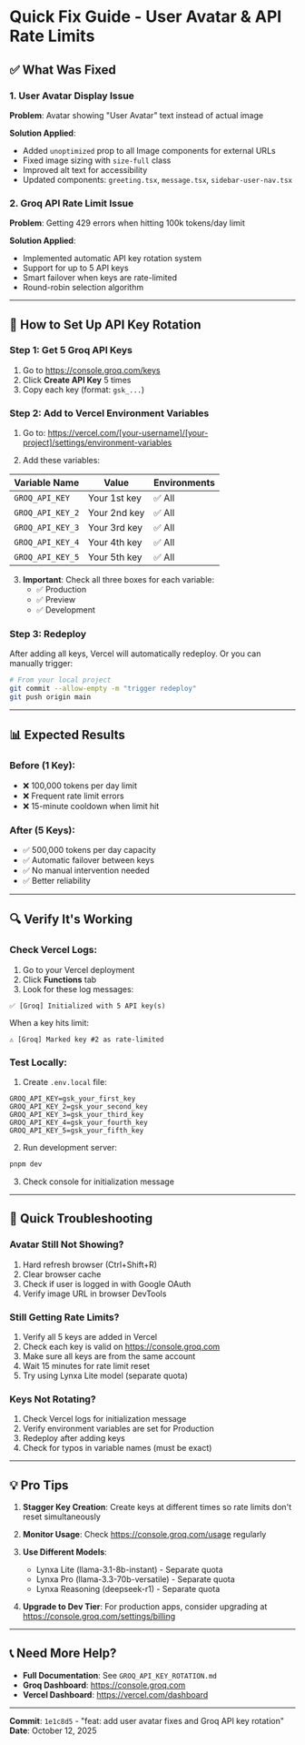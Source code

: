 # Quick Fix Guide - User Avatar & API Rate Limits

## ✅ What Was Fixed

### 1. User Avatar Display Issue
**Problem**: Avatar showing "User Avatar" text instead of actual image

**Solution Applied**:
- Added `unoptimized` prop to all Image components for external URLs
- Fixed image sizing with `size-full` class
- Improved alt text for accessibility
- Updated components: `greeting.tsx`, `message.tsx`, `sidebar-user-nav.tsx`

### 2. Groq API Rate Limit Issue
**Problem**: Getting 429 errors when hitting 100k tokens/day limit

**Solution Applied**:
- Implemented automatic API key rotation system
- Support for up to 5 API keys
- Smart failover when keys are rate-limited
- Round-robin selection algorithm

---

## 🚀 How to Set Up API Key Rotation

### Step 1: Get 5 Groq API Keys

1. Go to https://console.groq.com/keys
2. Click **Create API Key** 5 times
3. Copy each key (format: `gsk_...`)

### Step 2: Add to Vercel Environment Variables

1. Go to: https://vercel.com/[your-username]/[your-project]/settings/environment-variables

2. Add these variables:

| Variable Name | Value | Environments |
|--------------|-------|--------------|
| `GROQ_API_KEY` | Your 1st key | ✅ All |
| `GROQ_API_KEY_2` | Your 2nd key | ✅ All |
| `GROQ_API_KEY_3` | Your 3rd key | ✅ All |
| `GROQ_API_KEY_4` | Your 4th key | ✅ All |
| `GROQ_API_KEY_5` | Your 5th key | ✅ All |

3. **Important**: Check all three boxes for each variable:
   - ✅ Production
   - ✅ Preview
   - ✅ Development

### Step 3: Redeploy

After adding all keys, Vercel will automatically redeploy. Or you can manually trigger:

```bash
# From your local project
git commit --allow-empty -m "trigger redeploy"
git push origin main
```

---

## 📊 Expected Results

### Before (1 Key):
- ❌ 100,000 tokens per day limit
- ❌ Frequent rate limit errors
- ❌ 15-minute cooldown when limit hit

### After (5 Keys):
- ✅ 500,000 tokens per day capacity
- ✅ Automatic failover between keys
- ✅ No manual intervention needed
- ✅ Better reliability

---

## 🔍 Verify It's Working

### Check Vercel Logs:

1. Go to your Vercel deployment
2. Click **Functions** tab
3. Look for these log messages:

```
✅ [Groq] Initialized with 5 API key(s)
```

When a key hits limit:
```
⚠️ [Groq] Marked key #2 as rate-limited
```

### Test Locally:

1. Create `.env.local` file:
```env
GROQ_API_KEY=gsk_your_first_key
GROQ_API_KEY_2=gsk_your_second_key
GROQ_API_KEY_3=gsk_your_third_key
GROQ_API_KEY_4=gsk_your_fourth_key
GROQ_API_KEY_5=gsk_your_fifth_key
```

2. Run development server:
```bash
pnpm dev
```

3. Check console for initialization message

---

## 🎯 Quick Troubleshooting

### Avatar Still Not Showing?
1. Hard refresh browser (Ctrl+Shift+R)
2. Clear browser cache
3. Check if user is logged in with Google OAuth
4. Verify image URL in browser DevTools

### Still Getting Rate Limits?
1. Verify all 5 keys are added in Vercel
2. Check each key is valid on https://console.groq.com
3. Make sure all keys are from the same account
4. Wait 15 minutes for rate limit reset
5. Try using Lynxa Lite model (separate quota)

### Keys Not Rotating?
1. Check Vercel logs for initialization message
2. Verify environment variables are set for Production
3. Redeploy after adding keys
4. Check for typos in variable names (must be exact)

---

## 💡 Pro Tips

1. **Stagger Key Creation**: Create keys at different times so rate limits don't reset simultaneously

2. **Monitor Usage**: Check https://console.groq.com/usage regularly

3. **Use Different Models**: 
   - Lynxa Lite (llama-3.1-8b-instant) - Separate quota
   - Lynxa Pro (llama-3.3-70b-versatile) - Separate quota
   - Lynxa Reasoning (deepseek-r1) - Separate quota

4. **Upgrade to Dev Tier**: For production apps, consider upgrading at https://console.groq.com/settings/billing

---

## 📞 Need More Help?

- **Full Documentation**: See `GROQ_API_KEY_ROTATION.md`
- **Groq Dashboard**: https://console.groq.com
- **Vercel Dashboard**: https://vercel.com/dashboard

---

**Commit**: `1e1c8d5` - "feat: add user avatar fixes and Groq API key rotation"
**Date**: October 12, 2025
